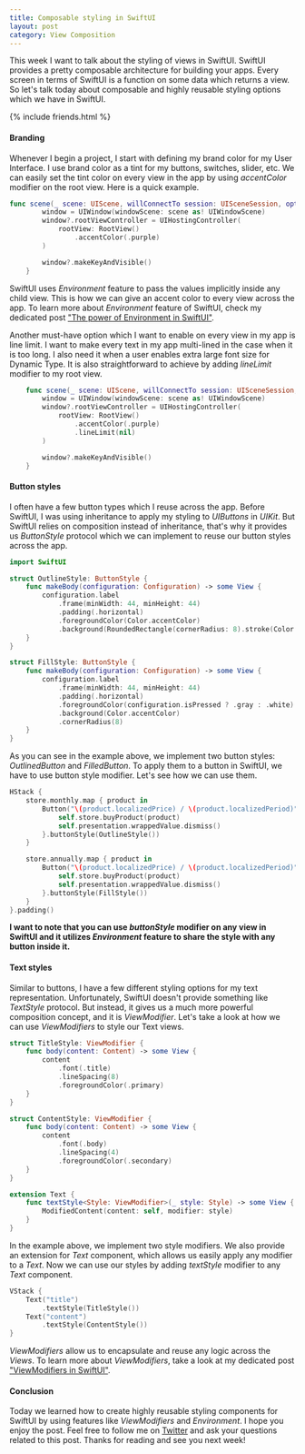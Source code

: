 ```yaml
---
title: Composable styling in SwiftUI
layout: post
category: View Composition
---
```


This week I want to talk about the styling of views in SwiftUI. SwiftUI provides a pretty composable architecture for building your apps. Every screen in terms of SwiftUI is a function on some data which returns a view. So let's talk today about composable and highly reusable styling options which we have in SwiftUI.

{% include friends.html %}

#### Branding
Whenever I begin a project, I start with defining my brand color for my User Interface. I use brand color as a tint for my buttons, switches, slider, etc. We can easily set the tint color on every view in the app by using *accentColor* modifier on the root view. Here is a quick example. 

```swift
func scene(_ scene: UIScene, willConnectTo session: UISceneSession, options connectionOptions: UIScene.ConnectionOptions) {
        window = UIWindow(windowScene: scene as! UIWindowScene)
        window?.rootViewController = UIHostingController(
            rootView: RootView()
                .accentColor(.purple)
        )

        window?.makeKeyAndVisible()
    }
```

SwiftUI uses *Environment* feature to pass the values implicitly inside any child view. This is how we can give an accent color to every view across the app. To learn more about *Environment* feature of SwiftUI, check my dedicated post ["The power of Environment in SwiftUI"](/2019/08/21/the-power-of-environment-in-swiftui/).

Another must-have option which I want to enable on every view in my app is line limit. I want to make every text in my app multi-lined in the case when it is too long. I also need it when a user enables extra large font size for Dynamic Type. It is also straightforward to achieve by adding *lineLimit* modifier to my root view.

```swift
    func scene(_ scene: UIScene, willConnectTo session: UISceneSession, options connectionOptions: UIScene.ConnectionOptions) {
        window = UIWindow(windowScene: scene as! UIWindowScene)
        window?.rootViewController = UIHostingController(
            rootView: RootView()
                .accentColor(.purple)
                .lineLimit(nil)
        )

        window?.makeKeyAndVisible()
    }
```

#### Button styles
I often have a few button types which I reuse across the app. Before SwiftUI, I was using inheritance to apply my styling to *UIButtons* in *UIKit*. But SwiftUI relies on composition instead of inheritance, that's why it provides us *ButtonStyle* protocol which we can implement to reuse our button styles across the app. 

```swift
import SwiftUI

struct OutlineStyle: ButtonStyle {
    func makeBody(configuration: Configuration) -> some View {
        configuration.label
            .frame(minWidth: 44, minHeight: 44)
            .padding(.horizontal)
            .foregroundColor(Color.accentColor)
            .background(RoundedRectangle(cornerRadius: 8).stroke(Color.accentColor))
    }
}

struct FillStyle: ButtonStyle {
    func makeBody(configuration: Configuration) -> some View {
        configuration.label
            .frame(minWidth: 44, minHeight: 44)
            .padding(.horizontal)
            .foregroundColor(configuration.isPressed ? .gray : .white)
            .background(Color.accentColor)
            .cornerRadius(8)
    }
}
```

As you can see in the example above, we implement two button styles: *OutlinedButton* and *FilledButton*. To apply them to a button in SwiftUI, we have to use button style modifier. Let's see how we can use them.

```swift
HStack {
    store.monthly.map { product in
        Button("\(product.localizedPrice) / \(product.localizedPeriod)") {
            self.store.buyProduct(product)
            self.presentation.wrappedValue.dismiss()
        }.buttonStyle(OutlineStyle())
    }

    store.annually.map { product in
        Button("\(product.localizedPrice) / \(product.localizedPeriod)") {
            self.store.buyProduct(product)
            self.presentation.wrappedValue.dismiss()
        }.buttonStyle(FillStyle())
    }
}.padding()
```

**I want to note that you can use *buttonStyle* modifier on any view in SwiftUI and it utilizes *Environment* feature to share the style with any button inside it.** 

#### Text styles
Similar to buttons, I have a few different styling options for my text representation. Unfortunately, SwiftUI doesn't provide something like *TextStyle* protocol. But instead, it gives us a much more powerful composition concept, and it is *ViewModifier*. Let's take a look at how we can use *ViewModifiers* to style our Text views.

```swift
struct TitleStyle: ViewModifier {
    func body(content: Content) -> some View {
        content
            .font(.title)
            .lineSpacing(8)
            .foregroundColor(.primary)
    }
}

struct ContentStyle: ViewModifier {
    func body(content: Content) -> some View {
        content
            .font(.body)
            .lineSpacing(4)
            .foregroundColor(.secondary)
    }
}

extension Text {
    func textStyle<Style: ViewModifier>(_ style: Style) -> some View {
        ModifiedContent(content: self, modifier: style)
    }
}
```

In the example above, we implement two style modifiers. We also provide an extension for *Text* component, which allows us easily apply any modifier to a *Text*. Now we can use our styles by adding *textStyle* modifier to any *Text* component.

```swift
VStack {
    Text("title")
        .textStyle(TitleStyle())
    Text("content")
        .textStyle(ContentStyle())
}
```

*ViewModifiers* allow us to encapsulate and reuse any logic across the *Views*. To learn more about *ViewModifiers*, take a look at my dedicated post ["ViewModifiers in SwiftUI"](/2019/08/07/viewmodifiers-in-swiftui/).

#### Conclusion
Today we learned how to create highly reusable styling components for SwiftUI by using features like *ViewModifiers* and *Environment*. I hope you enjoy the post. Feel free to follow me on [Twitter](https://twitter.com/mecid) and ask your questions related to this post. Thanks for reading and see you next week! 